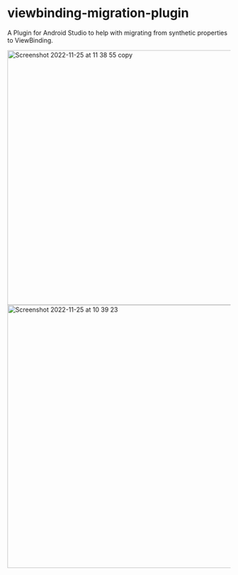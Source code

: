 # viewbinding-migration-plugin
A Plugin for Android Studio to help with migrating from synthetic properties to ViewBinding.

<img width="574" alt="Screenshot 2022-11-25 at 11 38 55 copy" src="https://user-images.githubusercontent.com/110387111/204012928-2097d56a-8436-42fc-8d23-4df042004895.png">
<img width="593" alt="Screenshot 2022-11-25 at 10 39 23" src="https://user-images.githubusercontent.com/110387111/204012932-2aa8b4e1-791a-44ee-bddd-7a4ca876fb94.png">
